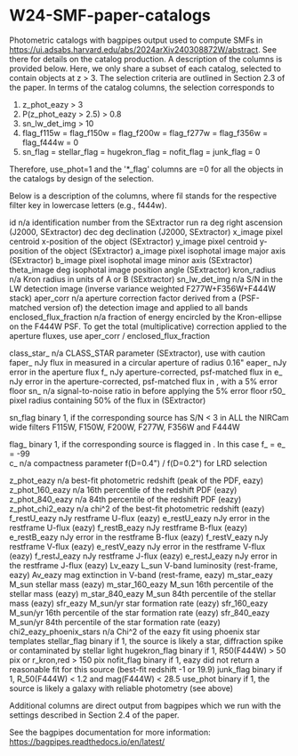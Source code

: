 # W24-SMF-paper-catalogs
Photometric catalogs with bagpipes output used to compute SMFs in https://ui.adsabs.harvard.edu/abs/2024arXiv240308872W/abstract. 
See there for details on the catalog production. A description of the columns is provided below. 
Here, we only share a subset of each catalog, selected to contain objects at z > 3. The selection criteria are outlined in Section 
2.3 of the paper. In terms of the catalog columns, the selection corresponds to

1) z_phot_eazy > 3
2) P(z_phot_eazy > 2.5) > 0.8
3) sn_lw_det_img > 10
4) flag_f115w = flag_f150w = flag_f200w = flag_f277w = flag_f356w = flag_f444w = 0
5) sn_flag = stellar_flag = hugekron_flag = nofit_flag = junk_flag = 0

Therefore, use_phot=1 and the '*_flag' columns are =0 for all the objects in the catalogs by design of the selection.

Below is a description of the columns, where fil stands for the respective filter key in lowercase letters (e.g., f444w).

id                          n/a                 identification number from the SExtractor run
ra                          deg                 right ascension (J2000, SExtractor)
dec                         deg                 declination (J2000, SExtractor)
x_image                     pixel               centroid x-position of the object (SExtractor)
y_image                     pixel               centroid y-position of the object (SExtractor)
a_image                     pixel               isophotal image major axis (SExtractor)
b_image                     pixel               isophotal image minor axis (SExtractor)
theta_image                 deg                 isophotal image position angle (SExtractor)
kron_radius                 n/a                 Kron radius in units of A or B (SExtractor)
sn_lw_det_img	    	        n/a			            S/N in the LW detection image (inverse variance weighted F277W+F356W+F444W stack)
aper_corr                   n/a                 aperture correction factor derived from a (PSF-matched version of) the detection image and applied to all bands
enclosed_flux_fraction      n/a			            fraction of energy encircled by the Kron-ellipse on the F444W PSF. To get the total (multiplicative)
                                                correction applied to the aperture fluxes, use aper_corr / enclosed_flux_fraction

class_star_<fil>	          n/a	                CLASS_STAR parameter (SExtractor), use with caution
faper_<fil>		              nJy			            flux in <fil> measured in a circular aperture of radius 0.16"
eaper_<fil>		              nJy		              error in the aperture flux
f_<fil>		                  nJy		              aperture-corrected, psf-matched flux in <fil>
e_<fil>			                nJy			            error in the aperture-corrected, psf-matched flux in <fil>, with a 5% error floor
sn_<fil>		                n/a			            signal-to-noise ratio in <fil> before applying the 5% error floor
r50_<fil>		                pixel		            radius containing 50% of the flux in <fil> (SExtractor)

sn_flag			                binary		          1, if the corresponding source has S/N < 3 in ALL the NIRCam wide filters F115W, F150W, F200W, F277W, F356W and F444W

flag_<fil>		              binary		          1, if the corresponding source is flagged in <fil>. In this case f_<fil> = e_<fil> = -99		
c_<fil>			                n/a			            compactness parameter f(D=0.4") / f(D=0.2") for LRD selection

z_phot_eazy                 n/a                 best-fit photometric redshift (peak of the PDF, eazy)
z_phot_160_eazy             n/a                 16th percentile of the redshift PDF (eazy)
z_phot_840_eazy             n/a                 84th percentile of the redshift PDF (eazy)
z_phot_chi2_eazy            n/a                 chi^2 of the best-fit photometric redshift (eazy)
f_restU_eazy                nJy                 restframe U-flux (eazy)
e_restU_eazy                nJy                 error in the restframe U-flux (eazy)
f_restB_eazy                nJy                 restframe B-flux (eazy)
e_restB_eazy                nJy                 error in the restframe B-flux (eazy)
f_restV_eazy                nJy                 restframe V-flux (eazy)
e_restV_eazy                nJy                 error in the restframe V-flux (eazy)
f_restJ_eazy                nJy                 restframe J-flux (eazy)
e_restJ_eazy                nJy                 error in the restframe J-flux (eazy)
Lv_eazy			                L_sun	              V-band luminosity (rest-frame, eazy)
Av_eazy			                mag		              extinction in V-band (rest-frame, eazy)
m_star_eazy		              M_sun		            stellar mass (eazy)
m_star_160_eazy	            M_sun		            16th percentile of the stellar mass (eazy)
m_star_840_eazy		          M_sun		            84th percentile of the stellar mass (eazy)
sfr_eazy	                  M_sun/yr		        star formation rate (eazy)
sfr_160_eazy	              M_sun/yr		        16th percentile of the star formation rate (eazy)
sfr_840_eazy	              M_sun/yr		        84th percentile of the star formation rate (eazy)
chi2_eazy_phoenix_stars	    n/a			            Chi^2 of the eazy fit using phoenix star templates
stellar_flag		            binary		          if 1, the source is likely a star, diffraction spike or contaminated by stellar light
hugekron_flag		            binary		          if 1, R50(F444W) > 50 pix or r_kron,red > 150 pix
nofit_flag		              binary		          if 1, eazy did not return a reasonable fit for this source (best-fit redshift -1 or 19.9)
junk_flag		                binary		          if 1, R_50(F444W) < 1.2 and mag(F444W) < 28.5
use_phot		                binary		          if 1, the source is likely a galaxy with reliable photometry (see above)

Additional columns are direct output from bagpipes which we run with the settings described in Section 2.4 of the paper. 

See the bagpipes documentation for more information: https://bagpipes.readthedocs.io/en/latest/
